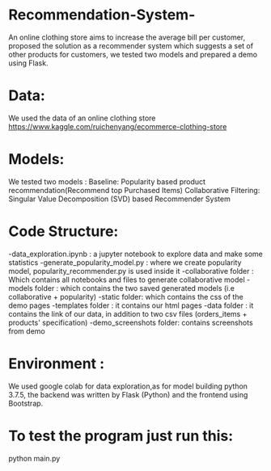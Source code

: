 # Recommendation-System-
An online clothing store aims to increase the average bill per customer, proposed the solution as a recommender system which suggests a set of other products for customers, we tested two models and prepared a demo using Flask. 

# Data:
We used the data of an online clothing store 
https://www.kaggle.com/ruichenyang/ecommerce-clothing-store

# Models:
We tested two models :
Baseline: Popularity based product recommendation(Recommend top Purchased Items)
Collaborative Filtering: Singular Value Decomposition (SVD) based Recommender System


# Code Structure:
-data_exploration.ipynb : a jupyter notebook to explore data and make some statistics 
-generate_popularity_model.py : where we create popularity model, popularity_recommender.py is used inside it 
-collaborative folder : Which contains all notebooks and files to generate collaborative model 
-models folder : which contains the two saved generated models (i.e collaborative + popularity)
-static folder: which contains the css of the demo pages 
-templates folder : it contains our html pages 
-data folder : it contains the link of our data, in addition to two csv files (orders_items + products' specification) 
-demo_screenshots folder: contains screenshots from demo 


# Environment : 
We used google colab for data exploration,as for model building python 3.7.5, the backend was written by Flask (Python) and the frontend using Bootstrap.

# To test the program just run this:
python main.py
